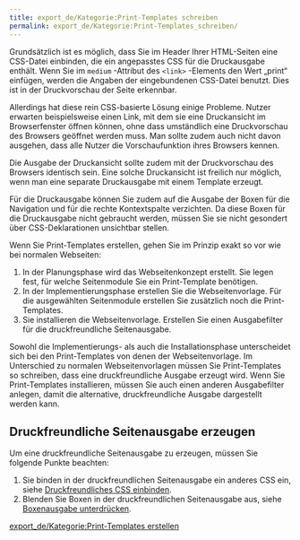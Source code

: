 ```yaml
---
title: export_de/Kategorie:Print-Templates schreiben
permalink: export_de/Kategorie:Print-Templates_schreiben/
---
```


Grundsätzlich ist es möglich, dass Sie im Header Ihrer HTML-Seiten eine CSS-Datei einbinden, die ein angepasstes CSS für die Druckausgabe enthält. Wenn Sie im `medium` -Attribut des `<link>` -Elements den Wert „print“ einfügen, werden die Angaben der eingebundenen CSS-Datei benutzt. Dies ist in der Druckvorschau der Seite erkennbar.

Allerdings hat diese rein CSS-basierte Lösung einige Probleme. Nutzer erwarten beispielsweise einen Link, mit dem sie eine Druckansicht im Browserfenster öffnen können, ohne dass umständlich eine Druckvorschau des Browsers geöffnet werden muss. Man sollte zudem auch nicht davon ausgehen, dass alle Nutzer die Vorschaufunktion ihres Browsers kennen.

Die Ausgabe der Druckansicht sollte zudem mit der Druckvorschau des Browsers identisch sein. Eine solche Druckansicht ist freilich nur möglich, wenn man eine separate Druckausgabe mit einem Template erzeugt.

Für die Druckausgabe können Sie zudem auf die Ausgabe der Boxen für die Navigation und für die rechte Kontextspalte verzichten. Da diese Boxen für die Druckausgabe nicht gebraucht werden, müssen Sie sie nicht gesondert über CSS-Deklarationen unsichtbar stellen.

Wenn Sie Print-Templates erstellen, gehen Sie im Prinzip exakt so vor wie bei normalen Webseiten:

1.  In der Planungsphase wird das Webseitenkonzept erstellt. Sie legen fest, für welche Seitenmodule Sie ein Print-Template benötigen.
2.  In der Implementierungsphase erstellen Sie die Webseitenvorlage. Für die ausgewählten Seitenmodule erstellen Sie zusätzlich noch die Print-Templates.
3.  Sie installieren die Webseitenvorlage. Erstellen Sie einen Ausgabefilter für die druckfreundliche Seitenausgabe.

Sowohl die Implementierungs- als auch die Installationsphase unterscheidet sich bei den Print-Templates von denen der Webseitenvorlage. Im Unterschied zu normalen Webseitenvorlagen müssen Sie Print-Templates so schreiben, dass eine druckfreundliche Ausgabe erzeugt wird. Wenn Sie Print-Templates installieren, müssen Sie auch einen anderen Ausgabefilter anlegen, damit die alternative, druckfreundliche Ausgabe dargestellt werden kann.

Druckfreundliche Seitenausgabe erzeugen
---------------------------------------

Um eine druckfreundliche Seitenausgabe zu erzeugen, müssen Sie folgende Punkte beachten:

1.  Sie binden in der druckfreundlichen Seitenausgabe ein anderes CSS ein, siehe [Druckfreundliches CSS einbinden](/Druckfreundliches_CSS_einbinden ).
2.  Blenden Sie Boxen in der druckfreundlichen Seitenausgabe aus, siehe [Boxenausgabe unterdrücken](/Boxenausgabe_unterdrücken ).

[export_de/Kategorie:Print-Templates erstellen](export_de/Kategorie:Print-Templates_erstellen )
